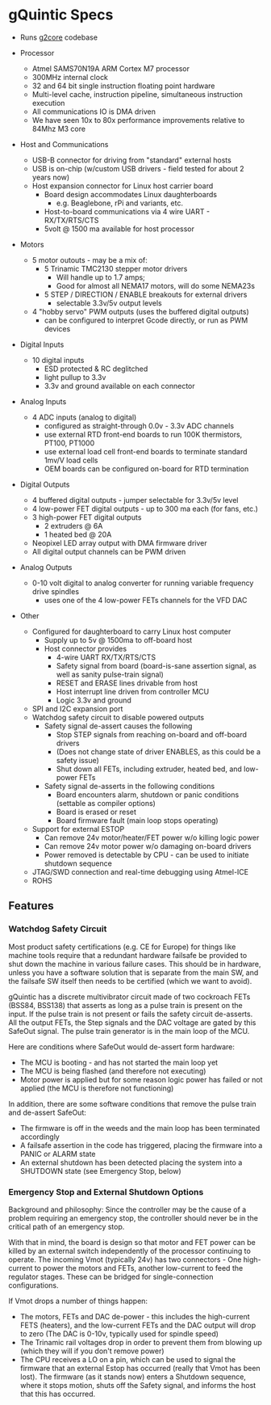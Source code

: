 # gQuintic Specs
- Runs [g2core](https://github.com/synthetos/g2) codebase

- Processor
  - Atmel SAMS70N19A ARM Cortex M7 processor
  - 300MHz internal clock
  - 32 and 64 bit single instruction floating point hardware
  - Multi-level cache, instruction pipeline, simultaneous instruction execution
  - All communications IO is DMA driven
  - We have seen 10x to 80x performance improvements relative to 84Mhz M3 core

- Host and Communications
  - USB-B connector for driving from "standard" external hosts
  - USB is on-chip (w/custom USB drivers - field tested for about 2 years now)
  - Host expansion connector for Linux host carrier board
    - Board design accommodates Linux daughterboards 
      - e.g. Beaglebone, rPi and variants, etc.
    - Host-to-board communications via 4 wire UART - RX/TX/RTS/CTS
    - 5volt @ 1500 ma available for host processor

- Motors
  - 5 motor outouts - may be a mix of:
    - 5 Trinamic TMC2130 stepper motor drivers
      - Will handle up to 1.7 amps;
      - Good for almost all NEMA17 motors, will do some NEMA23s
    - 5 STEP / DIRECTION / ENABLE breakouts for external drivers  
      - selectable 3.3v/5v output levels
  - 4 "hobby servo" PWM outputs (uses the buffered digital outputs)
    - can be configured to interpret Gcode directly, or run as PWM devices

- Digital Inputs
  - 10 digital inputs
    - ESD protected & RC deglitched
    - light pullup to 3.3v
    - 3.3v and ground available on each connector  

- Analog Inputs
  - 4 ADC inputs (analog to digital)
    - configured as straight-through 0.0v - 3.3v ADC channels
    - use external RTD front-end boards to run 100K thermistors, PT100, PT1000
    - use external load cell front-end boards to terminate standard 1mv/V load cells  
    - OEM boards can be configured on-board for RTD termination

- Digital Outputs
  - 4 buffered digital outputs - jumper selectable for 3.3v/5v level
  - 4 low-power FET digital outputs - up to 300 ma each (for fans, etc.)
  - 3 high-power FET digital outputs 
    - 2 extruders @ 6A
    - 1 heated bed @ 20A
  - Neopixel LED array output with DMA firmware driver
  - All digital output channels can be PWM driven

- Analog Outputs
  - 0-10 volt digital to analog converter for running variable frequency drive spindles
    - uses one of the 4 low-power FETs channels for the VFD DAC

- Other
  - Configured for daughterboard to carry Linux host computer
    - Supply up to 5v @ 1500ma to off-board host
    - Host connector provides
       - 4-wire UART RX/TX/RTS/CTS
       - Safety signal from board (board-is-sane assertion signal, as well as sanity pulse-train signal)
       - RESET and ERASE lines drivable from host
       - Host interrupt line driven from controller MCU
       - Logic 3.3v and ground 
  - SPI and I2C expansion port
  - Watchdog safety circuit to disable powered outputs
     - Safety signal de-assert causes the following
       - Stop STEP signals from reaching on-board and off-board drivers
       - (Does not change state of driver ENABLES, as this could be a safety issue)
       - Shut down all FETs, including extruder, heated bed, and low-power FETs
     - Safety signal de-asserts in the following conditions
       - Board encounters alarm, shutdown or panic conditions (settable as compiler options)
       - Board is erased or reset
       - Board firmware fault (main loop stops operating)
  - Support for external ESTOP
    - Can remove 24v motor/heater/FET power w/o killing logic power
    - Can remove 24v motor power w/o damaging on-board drivers
    - Power removed is detectable by CPU - can be used to initiate shutdown sequence
  - JTAG/SWD connection and real-time debugging using Atmel-ICE
  - ROHS

## Features

### Watchdog Safety Circuit
Most product safety certifications (e.g. CE for Europe) for things like machine tools require that a redundant hardware failsafe be provided to shut down the machine in various failure cases. This should be in hardware, unless you have a software solution that is separate from the main SW, and the failsafe SW itself then needs to be certified (which we want to avoid).

gQuintic has a discrete multivibrator circuit made of two cockroach FETs (BSS84, BSS138) that asserts as long as a pulse train is present on the input. If the pulse train is not present or fails the safety circuit de-asserts. All the output FETs, the Step signals and the DAC voltage are gated by this SafeOut signal. The pulse train generator is in the main loop of the MCU. 

Here are conditions where SafeOut would de-assert form hardware:
* The MCU is booting - and has not started the main loop yet
* The MCU is being flashed (and therefore not executing)
* Motor power is applied but for some reason logic power has failed or not applied (the MCU is therefore not functioning)

In addition, there are some software conditions that remove the pulse train and de-assert SafeOut:
* The firmware is off in the weeds and the main loop has been terminated accordingly 
* A failsafe assertion in the code has triggered, placing the firmware into a PANIC or ALARM state
* An external shutdown has been detected placing the system into a SHUTDOWN state (see Emergency Stop, below)

### Emergency Stop and External Shutdown Options
Background and philosophy: Since the controller may be the cause of a problem requiring an emergency stop, the controller should never be in the critical path of an emergency stop.

With that in mind, the board is design so that motor and FET power can be killed by an external switch independently of the processor continuing to operate. The incoming Vmot (typically 24v) has two connectors - One high-current to power the motors and FETs, another low-current to feed the regulator stages. These can be bridged for single-connection configurations.

If Vmot drops a number of things happen:
* The motors, FETs and DAC de-power - this includes the high-current FETS (heaters), and the low-current FETs and the DAC output will drop to zero (The DAC is 0-10v, typically used for spindle speed)
* The Trinamic rail voltages drop in order to prevent them from blowing up (which they will if you don't remove power)
* The CPU receives a LO on a pin, which can be used to signal the firmware that an external Estop has occurred (really that Vmot has been lost). The firmware (as it stands now) enters a Shutdown sequence, where it stops motion, shuts off the Safety signal, and informs the host that this has occurred.
